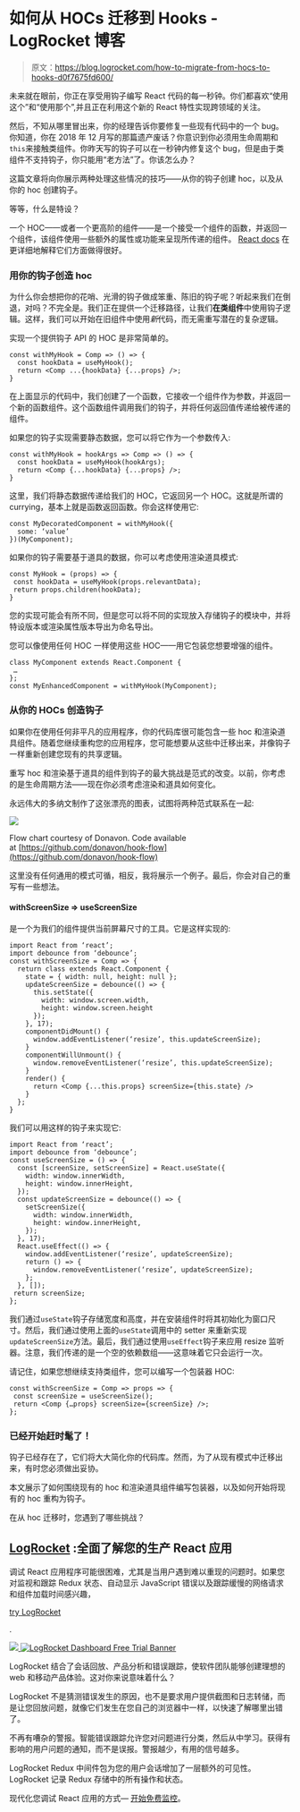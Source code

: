 # 如何从 HOCs 迁移到 Hooks - LogRocket 博客

> 原文：<https://blog.logrocket.com/how-to-migrate-from-hocs-to-hooks-d0f7675fd600/>

未来就在眼前，你正在享受用钩子编写 React 代码的每一秒钟。你们都喜欢“使用这个”和“使用那个”,并且正在利用这个新的 React 特性实现跨领域的关注。

然后，不知从哪里冒出来，你的经理告诉你要修复一些现有代码中的一个 bug。你知道，你在 2018 年 12 月写的那篇遗产废话？你意识到你必须用生命周期和`this`来接触类组件。你昨天写的钩子可以在一秒钟内修复这个 bug，但是由于类组件不支持钩子，你只能用“老方法”了。你该怎么办？

这篇文章将向你展示两种处理这些情况的技巧——从你的钩子创建 hoc，以及从你的 hoc 创建钩子。

等等，什么是特设？

一个 HOC——或者一个更高阶的组件——是一个接受一个组件的函数，并返回一个组件，该组件使用一些额外的属性或功能来呈现所传递的组件。 [React docs](https://reactjs.org/docs/higher-order-components.html) 在更详细地解释它们方面做得很好。

### 用你的钩子创造 hoc

为什么你会想把你的花哨、光滑的钩子做成笨重、陈旧的钩子呢？听起来我们在倒退，对吗？不完全是。我们正在提供一个迁移路径，让我们**在类组件**中使用钩子逻辑。这样，我们可以开始在旧组件中使用*新*代码，而无需重写潜在的复杂逻辑。

实现一个提供钩子 API 的 HOC 是非常简单的。

```
const withMyHook = Comp => () => {
  const hookData = useMyHook();
  return <Comp ...{hookData} {...props} />;
}
```

在上面显示的代码中，我们创建了一个函数，它接收一个组件作为参数，并返回一个新的函数组件。这个函数组件调用我们的钩子，并将任何返回值传递给被传递的组件。

如果您的钩子实现需要静态数据，您可以将它作为一个参数传入:

```
const withMyHook = hookArgs => Comp => () => {
  const hookData = useMyHook(hookArgs);
  return <Comp {...hookData} {...props} />;
}
```

这里，我们将静态数据传递给我们的 HOC，它返回另一个 HOC。这就是所谓的 currying，基本上就是函数返回函数。你会这样使用它:

```
const MyDecoratedComponent = withMyHook({ 
  some: ‘value’ 
})(MyComponent);
```

如果你的钩子需要基于道具的数据，你可以考虑使用渲染道具模式:

```
const MyHook = (props) => {
 const hookData = useMyHook(props.relevantData);
 return props.children(hookData);
}
```

您的实现可能会有所不同，但是您可以将不同的实现放入存储钩子的模块中，并将特设版本或渲染属性版本导出为命名导出。

您可以像使用任何 HOC 一样使用这些 HOC——用它包装您想要增强的组件。

```
class MyComponent extends React.Component {
 …
};
const MyEnhancedComponent = withMyHook(MyComponent);
```

### 从你的 HOCs 创造钩子

如果你在使用任何非平凡的应用程序，你的代码库很可能包含一些 hoc 和渲染道具组件。随着您继续重构您的应用程序，您可能想要从这些中迁移出来，并像钩子一样重新创建您现有的共享逻辑。

重写 hoc 和渲染基于道具的组件到钩子的最大挑战是范式的改变。以前，你考虑的是生命周期方法——现在你必须考虑渲染和道具如何变化。

永远伟大的多纳文制作了这张漂亮的图表，试图将两种范式联系在一起:

![](img/e772f8a589cc81a8992b87e77d2f3cd2.png)

Flow chart courtesy of Donavon. Code available at [https://github.com/donavon/hook-flow](https://github.com/donavon/hook-flow)

这里没有任何通用的模式可循，相反，我将展示一个例子。最后，你会对自己的重写有一些想法。

#### withScreenSize => useScreenSize

是一个为我们的组件提供当前屏幕尺寸的工具。它是这样实现的:

```
import React from ‘react’;
import debounce from ‘debounce’;
const withScreenSize = Comp => {
  return class extends React.Component {
    state = { width: null, height: null };
    updateScreenSize = debounce(() => {
      this.setState({ 
        width: window.screen.width, 
        height: window.screen.height 
      }); 
    }, 17);
    componentDidMount() {
      window.addEventListener(‘resize’, this.updateScreenSize);
    }
    componentWillUnmount() {
      window.removeEventListener(‘resize’, this.updateScreenSize);
    }
    render() {
      return <Comp {...this.props} screenSize={this.state} />
    }
  };
}
```

我们可以用这样的钩子来实现它:

```
import React from ‘react’;
import debounce from ‘debounce’;
const useScreenSize = () => {
  const [screenSize, setScreenSize] = React.useState({
    width: window.innerWidth,
    height: window.innerHeight,
  });
  const updateScreenSize = debounce(() => {
    setScreenSize({
      width: window.innerWidth,
      height: window.innerHeight,
    });
  }, 17);
  React.useEffect(() => {
    window.addEventListener(‘resize’, updateScreenSize);
    return () => {
      window.removeEventListener(‘resize’, updateScreenSize);
    };
  }, []);
 return screenSize;
};
```

我们通过`useState`钩子存储宽度和高度，并在安装组件时将其初始化为窗口尺寸。然后，我们通过使用上面的`useState`调用中的 setter 来重新实现`updateScreenSize`方法。最后，我们通过使用`useEffect`钩子来应用 resize 监听器。注意，我们传递的是一个空的依赖数组——这意味着它只会运行一次。

请记住，如果您想继续支持类组件，您可以编写一个包装器 HOC:

```
const withScreenSize = Comp => props => {
 const screenSize = useScreenSize();
 return <Comp {…props} screenSize={screenSize} />;
};
```

### 已经开始赶时髦了！

钩子已经存在了，它们将大大简化你的代码库。然而，为了从现有模式中迁移出来，有时您必须做出妥协。

本文展示了如何围绕现有的 hoc 和渲染道具组件编写包装器，以及如何开始将现有的 hoc 重构为钩子。

在从 hoc 迁移时，您遇到了哪些挑战？

## [LogRocket](https://lp.logrocket.com/blg/react-signup-general) :全面了解您的生产 React 应用

调试 React 应用程序可能很困难，尤其是当用户遇到难以重现的问题时。如果您对监视和跟踪 Redux 状态、自动显示 JavaScript 错误以及跟踪缓慢的网络请求和组件加载时间感兴趣，

[try LogRocket](https://lp.logrocket.com/blg/react-signup-general)

.

[![](img/f300c244a1a1cf916df8b4cb02bec6c6.png) ](https://lp.logrocket.com/blg/react-signup-general) [![LogRocket Dashboard Free Trial Banner](img/d6f5a5dd739296c1dd7aab3d5e77eeb9.png)](https://lp.logrocket.com/blg/react-signup-general) 

LogRocket 结合了会话回放、产品分析和错误跟踪，使软件团队能够创建理想的 web 和移动产品体验。这对你来说意味着什么？

LogRocket 不是猜测错误发生的原因，也不是要求用户提供截图和日志转储，而是让您回放问题，就像它们发生在您自己的浏览器中一样，以快速了解哪里出错了。

不再有嘈杂的警报。智能错误跟踪允许您对问题进行分类，然后从中学习。获得有影响的用户问题的通知，而不是误报。警报越少，有用的信号越多。

LogRocket Redux 中间件包为您的用户会话增加了一层额外的可见性。LogRocket 记录 Redux 存储中的所有操作和状态。

现代化您调试 React 应用的方式— [开始免费监控](https://lp.logrocket.com/blg/react-signup-general)。